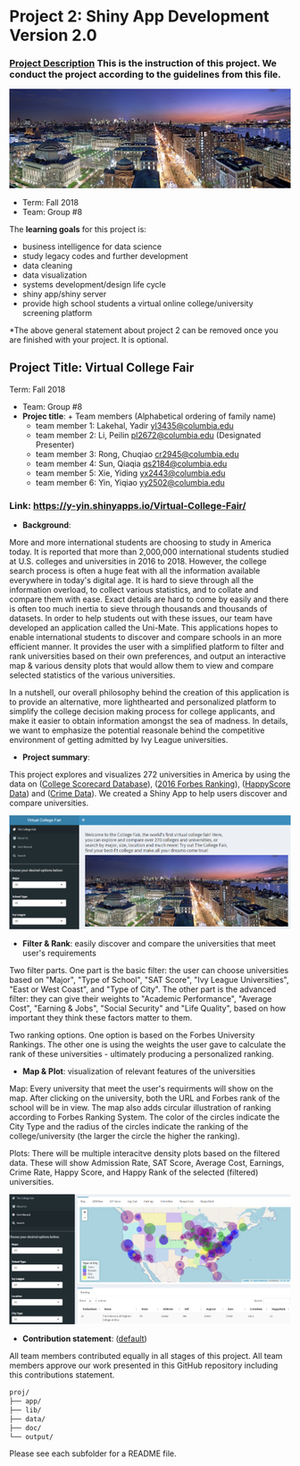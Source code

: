 # Project 2: Shiny App Development Version 2.0

### [Project Description](doc/project2_desc.md) This is the instruction of this project. We conduct the project according to the guidelines from this file. 

![screenshot](doc/figs/Columbia_Background.jpg)

- Term: Fall 2018
- Team: Group #8


The **learning goals** for this project is:

- business intelligence for data science
- study legacy codes and further development
- data cleaning
- data visualization
- systems development/design life cycle
- shiny app/shiny server
- provide high school students a virtual online college/university screening platform

*The above general statement about project 2 can be removed once you are finished with your project. It is optional.

## Project Title: Virtual College Fair
Term: Fall 2018

+ Team: Group #8
+ **Projec title**: + Team members (Alphabetical ordering of family name)
	+ team member 1: Lakehal, Yadir yl3435@columbia.edu
	+ team member 2: Li, Peilin pl2672@columbia.edu (Designated Presenter)
	+ team member 3: Rong, Chuqiao cr2945@columbia.edu
	+ team member 4: Sun, Qiaqia qs2184@columbia.edu
	+ team member 5: Xie, Yiding yx2443@columbia.edu
	+ team member 6: Yin, Yiqiao yy2502@columbia.edu
	

### Link: https://y-yin.shinyapps.io/Virtual-College-Fair/

+ **Background**: 

More and more international students are choosing to study in America today. It is reported that more than 2,000,000 international students studied at U.S. colleges and universities in 2016 to 2018. However, the college search process is often a huge feat with all the information available everywhere in today's digital age. It is hard to sieve through all the information overload, to collect various statistics, and to collate and compare them with ease. Exact details are hard to come by easily and there is often too much inertia to sieve through thousands and thousands of datasets. In order to help students out with these issues, our team have developed an application called the Uni-Mate. This applications hopes to enable international students to discover and compare schools in an more efficient manner. It provides the user with a simplified platform to filter and rank universities based on their own preferences, and output an interactive map & various density plots that would allow them to view and compare selected statistics of the various universities.

In a nutshell, our overall philosophy behind the creation of this application is to provide an alternative, more lighthearted and personalized platform to simplify the college decision making process for college applicants, and make it easier to obtain information amongst the sea of madness. In details, we want to emphasize the potential reasonale behind the competitive environment of getting admitted by Ivy League universities.

+ **Project summary**: 

This project explores and visualizes 272 universities in America by using the data on ([College Scorecard Database](https://collegescorecard.ed.gov/data/documentation/)), ([2016 Forbes Ranking](data/ranking_forbes_2016.csv)), ([HappyScore Data](data/Happinessdata.csv)) and ([Crime Data](data/CrimeData_final.csv)). We created a Shiny App to help users discover and compare universities. 

![screenshot](doc/figs/screenshot1.PNG)

+ **Filter & Rank**: easily discover and compare the universities that meet user's requirements

Two filter parts. One part is the basic filter: the user can choose universities based on "Major", "Type of School", "SAT Score", "Ivy League Universities", "East or West Coast", and "Type of City". The other part is the advanced filter: they can give their weights to "Academic Performance", "Average Cost", "Earning & Jobs", "Social Security" and "Life Quality", based on how important they think these factors matter to them. 

Two ranking options. One option is based on the Forbes University Rankings. The other one is using the weights the user gave to calculate the rank of these universities - ultimately producing a personalized ranking. 

+ **Map & Plot**: visualization of relevant features of the universities 

Map: Every university that meet the user's requirments will show on the map. After clicking on the university, both the URL and Forbes rank of the school will be in view. The map also adds circular illustration of ranking according to Forbes Ranking System. The color of the circles indicate the City Type and the radius of the circles indicate the ranking of the college/university (the larger the circle the higher the ranking). 

Plots: There will be multiple interacitve density plots based on the filtered data. These will show Admission Rate, SAT Score, Average Cost, Earnings, Crime Rate, Happy Score, and Happy Rank of the selected (filtered) universities.

![screenshot](doc/figs/screenshot2.PNG)

+ **Contribution statement**: ([default](doc/project_readme_on_contributions.md)) 

All team members contributed equally in all stages of this project. All team members approve our work presented in this GitHub repository including this contributions statement. 


```
proj/
├── app/
├── lib/
├── data/
├── doc/
└── output/
```

Please see each subfolder for a README file.

